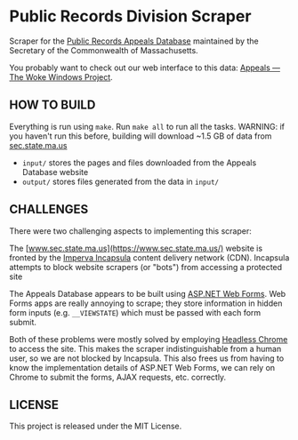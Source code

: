# Public Records Division Scraper

Scraper for the [Public Records Appeals Database](https://www.sec.state.ma.us/AppealsWeb/AppealsStatus.aspx) maintained by the Secretary of the Commonwealth of Massachusetts.

You probably want to check out our web interface to this data: [Appeals — The Woke Windows Project](https://www.wokewindows.org/appeals).

## HOW TO BUILD
Everything is run using `make`. Run `make all` to run all the tasks. WARNING: if you haven't run this before, building will download ~1.5 GB of data from [sec.state.ma.us](https://www.sec.state.ma.us/)

* `input/` stores the pages and files downloaded from the Appeals Database website
* `output/` stores files generated from the data in `input/`

## CHALLENGES
There were two challenging aspects to implementing this scraper:

The [www.sec.state.ma.us](https://www.sec.state.ma.us/) website is fronted by the [Imperva Incapsula](https://en.wikipedia.org/wiki/Incapsula) content delivery network (CDN). Incapsula attempts to block website scrapers (or "bots") from accessing a protected site

The Appeals Database appears to be built using [ASP.NET Web Forms](https://en.wikipedia.org/wiki/ASP.NET_Web_Forms). Web Forms apps are really annoying to scrape; they store information in hidden form inputs (e.g. `__VIEWSTATE`) which must be passed with each form submit.

Both of these problems were mostly solved by employing [Headless Chrome](https://developers.google.com/web/updates/2017/04/headless-chrome) to access the site. This makes the scraper indistinguishable from a human user, so we are not blocked by Incapsula. This also frees us from having to know the implementation details of ASP.NET Web Forms, we can rely on Chrome to submit the forms, AJAX requests, etc. correctly.

## LICENSE
This project is released under the MIT License.
